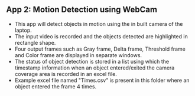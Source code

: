 
## App 2: Motion Detection using WebCam

* This app will detect objects in motion using the in built camera of the laptop.
* The input video is recorded and the objects detected are highlighted in rectangle shape.
* Four output frames such as Gray frame, Delta frame, Threshold frame and Color frame are displayed in separate windows.
* The status of object detection is stored in a list using which the timestamp information when an object entered/exited the camera coverage area is recorded in an excel file. 
* Example excel file named "Times.csv" is present in this folder where an object entered the frame 4 times.